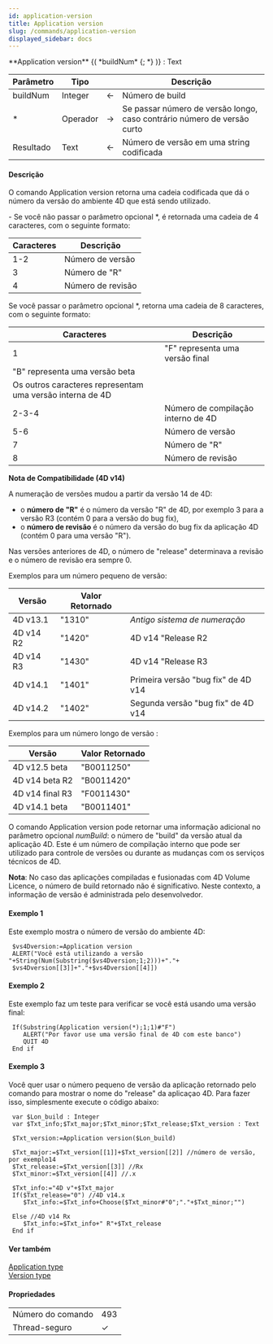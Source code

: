 ```yaml
---
id: application-version
title: Application version
slug: /commands/application-version
displayed_sidebar: docs
---
```


<!--REF #_command_.Application version.Syntax-->**Application version** {( *buildNum* {; *} )} : Text<!-- END REF-->
<!--REF #_command_.Application version.Params-->
| Parâmetro | Tipo |  | Descrição |
| --- | --- | --- | --- |
| buildNum | Integer | &#8592; | Número de build |
| * | Operador | &#8594;  | Se passar número de versão longo, caso contrário número de versão curto |
| Resultado | Text | &#8592; | Número de versão em uma string codificada |

<!-- END REF-->

#### Descrição 

<!--REF #_command_.Application version.Summary-->O comando Application version retorna uma cadeia codificada que dá o número da versão do ambiente 4D que está sendo utilizado.<!-- END REF--> 

\- Se você não passar o parâmetro opcional \*, é retornada uma cadeia de 4 caracteres, com o seguinte formato:

| **Caracteres** | **Descrição**     |
| -------------- | ----------------- |
| 1-2            | Número de versão  |
| 3              | Número de "R"     |
| 4              | Número de revisão |

Se você passar o parâmetro opcional \*, retorna uma cadeia de 8 caracteres, com o seguinte formato:

| **Caracteres**                                            | **Descrição**                      |
| --------------------------------------------------------- | ---------------------------------- |
| 1                                                         | "F" representa uma versão final    |
| "B" representa uma versão beta                            |                                    |
| Os outros caracteres representam uma versão interna de 4D |                                    |
| 2-3-4                                                     | Número de compilação interno de 4D |
| 5-6                                                       | Número de versão                   |
| 7                                                         | Número de "R"                      |
| 8                                                         | Número de revisão                  |

**Nota de Compatibilidade (4D v14)**

A numeração de versões mudou a partir da versão 14 de 4D:

* o **número de "R"** é o número da versão "R" de 4D, por exemplo 3 para a versão R3 (contém 0 para a versão do bug fix),
* o **número de revisão** é o número da versão do bug fix da aplicação 4D (contém 0 para uma versão "R").

Nas versões anteriores de 4D, o número de "release" determinava a revisão e o número de revisão era sempre 0.

Exemplos para um número pequeno de versão: 

| **Versão** | **Valor Retornado** |                                     |
| ---------- | ------------------- | ----------------------------------- |
| 4D v13.1   | "1310"              | *Antigo sistema de numeração*       |
| 4D v14 R2  | "1420"              | 4D v14 "Release R2                  |
| 4D v14 R3  | "1430"              | 4D v14 "Release R3                  |
| 4D v14.1   | "1401"              | Primeira versão "bug fix" de 4D v14 |
| 4D v14.2   | "1402"              | Segunda versão "bug fix" de 4D v14  |

Exemplos para um número longo de versão : 

| **Versão**      | **Valor Retornado** |
| --------------- | ------------------- |
| 4D v12.5 beta   | "B0011250"          |
| 4D v14 beta R2  | "B0011420"          |
| 4D v14 final R3 | "F0011430"          |
| 4D v14.1 beta   | "B0011401"          |

O comando Application version pode retornar uma informação adicional no parâmetro opcional *numBuild*: o número de "build" da versão atual da aplicação 4D. Este é um número de compilação interno que pode ser utilizado para controle de versões ou durante as mudanças com os serviços técnicos de 4D.

**Nota**: No caso das aplicações compiladas e fusionadas com 4D Volume Licence, o número de build retornado não é significativo. Neste contexto, a informação de versão é administrada pelo desenvolvedor.

#### Exemplo 1 

Este exemplo mostra o número de versão do ambiente 4D:

```4d
 $vs4Dversion:=Application version
 ALERT("Você está utilizando a versão "+String(Num(Substring($vs4Dversion;1;2)))+"."+
 $vs4Dversion[[3]]+"."+$vs4Dversion[[4]])
```

#### Exemplo 2 

Este exemplo faz um teste para verificar se você está usando uma versão final:

```4d
 If(Substring(Application version(*);1;1)#"F")
    ALERT("Por favor use uma versão final de 4D com este banco")
    QUIT 4D
 End if
```

#### Exemplo 3 

Você quer usar o número pequeno de versão da aplicação retornado pelo comando para mostrar o nome do "release" da aplicaçao 4D. Para fazer isso, simplesmente execute o código abaixo:

```4d
 var $Lon_build : Integer
 var $Txt_info;$Txt_major;$Txt_minor;$Txt_release;$Txt_version : Text
 
 $Txt_version:=Application version($Lon_build)
 
 $Txt_major:=$Txt_version[[1]]+$Txt_version[[2]] //número de versão, por exemplo14
 $Txt_release:=$Txt_version[[3]] //Rx
 $Txt_minor:=$Txt_version[[4]] //.x
 
 $Txt_info:="4D v"+$Txt_major
 If($Txt_release="0") //4D v14.x
    $Txt_info:=$Txt_info+Choose($Txt_minor#"0";"."+$Txt_minor;"")
 
 Else //4D v14 Rx
    $Txt_info:=$Txt_info+" R"+$Txt_release
 End if
```

#### Ver também 

[Application type](application-type.md)  
[Version type](version-type.md)  

#### Propriedades

|  |  |
| --- | --- |
| Número do comando | 493 |
| Thread-seguro | &check; |


